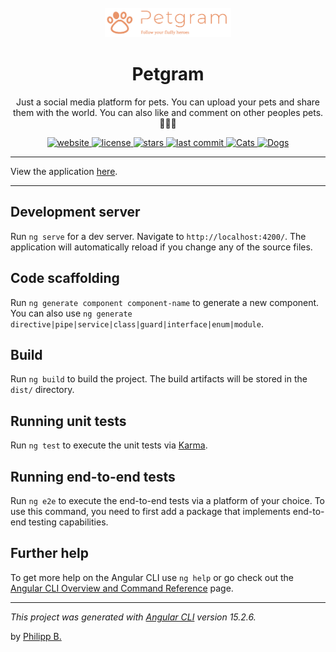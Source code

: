 <div align="center">
  <br />
  <img src="src/assets/img/logo.png" alt="PetgramLogo" width="40%"/>
  <h1>Petgram</h1>
  <p>
    Just a social media platform for pets. You can upload your pets and share them with the world. You can also like and comment on other peoples pets. 🐰🐰🐰
  </p>
</div>

<!-- Badges -->
<div align="center">
    <a href="https://petgram.philipp-bonin.com/">
        <img src="https://img.shields.io/website?down_color=red&down_message=offline&up_color=green&up_message=online&url=https%3A%2F%2Fpetgram.philipp-bonin.com%2F" alt="website">
    </a>
   <a href="https://github.com/phil1436/Petgram/blob/master/LICENSE">
       <img src="https://img.shields.io/github/license/phil1436/Petgram" alt="license" />
   </a>
   <a href="https://github.com/phil1436/Petgram/stargazers">
       <img src="https://img.shields.io/github/stars/phil1436/Petgram" alt="stars" />
   </a>
   <a href="https://github.com/phil1436/Petgram/commits/master">
       <img src="https://img.shields.io/github/last-commit/phil1436/Petgram" alt="last commit" />
   </a>
   <a href="https://petgram.philipp-bonin.com/Cats">
       <img src="https://img.shields.io/badge/%F0%9F%90%B1-Cats-yellow" alt="Cats" />
   </a>
   <a href="https://petgram.philipp-bonin.com/Dogs">
       <img src="https://img.shields.io/badge/%F0%9F%90%B6-Dogs-yellow" alt="Dogs" />
   </a>
</div>

---

View the application [here](https://petgram.philipp-bonin.com/).

---

## Development server

Run `ng serve` for a dev server. Navigate to `http://localhost:4200/`. The application will automatically reload if you change any of the source files.

## Code scaffolding

Run `ng generate component component-name` to generate a new component. You can also use `ng generate directive|pipe|service|class|guard|interface|enum|module`.

## Build

Run `ng build` to build the project. The build artifacts will be stored in the `dist/` directory.

## Running unit tests

Run `ng test` to execute the unit tests via [Karma](https://karma-runner.github.io).

## Running end-to-end tests

Run `ng e2e` to execute the end-to-end tests via a platform of your choice. To use this command, you need to first add a package that implements end-to-end testing capabilities.

## Further help

To get more help on the Angular CLI use `ng help` or go check out the [Angular CLI Overview and Command Reference](https://angular.io/cli) page.

---

_This project was generated with [Angular CLI](https://github.com/angular/angular-cli) version 15.2.6._

by [Philipp B.](https://github.com/phil1436)

<!-- ng deploy --base-href=https://petgram.philipp-bonin.com --cname=petgram.philipp-bonin.com -->
